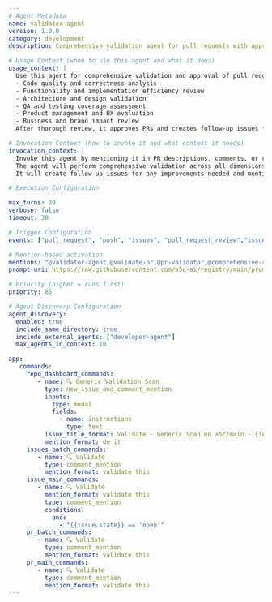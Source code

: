 ```yaml
---
# Agent Metadata
name: validator-agent
version: 1.0.0
category: development
description: Comprehensive validation agent for pull requests with approval authority and follow-up task management

# Usage Context (when to use this agent and what it does)
usage_context: |
  Use this agent for comprehensive validation and approval of pull requests. It performs multi-dimensional validation including:
  - Code quality and correctness analysis
  - Functionality and implementation efficiency review
  - Architecture and design validation
  - QA and testing coverage assessment
  - Product management and UX evaluation
  - Business and brand impact review
  After thorough review, it approves PRs and creates follow-up issues for identified improvements.

# Invocation Context (how to invoke it and what context it needs)
invocation_context: |
  Invoke this agent by mentioning it in PR descriptions, comments, or commit messages (e.g., "@validator-agent please validate this PR"). 
  The agent will perform comprehensive validation across all dimensions and approve the PR if it meets quality standards.
  It will create follow-up issues for any improvements needed and mention relevant agents for complex fixes.

# Execution Configuration

max_turns: 30
verbose: false
timeout: 30

# Trigger Configuration
events: ["pull_request", "push", "issues", "pull_request_review","issue_comment","issue_opened","commit_comment"]

# Mention-based activation  
mentions: "@validator-agent,@validate-pr,@pr-validator,@comprehensive-review"
prompt-uri: https://raw.githubusercontent.com/a5c-ai/registry/main/prompts/development/validator-agent.prompt.md

# Priority (higher = runs first)
priority: 85

# Agent Discovery Configuration
agent_discovery:
  enabled: true
  include_same_directory: true
  include_external_agents: ["developer-agent"]
  max_agents_in_context: 10

app:
   commands:
     repo_dashboard_commands:
        - name: 🔍 Generic Validation Scan
          type: new_issue_and_comment_mention
          inputs:
            type: modal
            fields:
              - name: instructions
                type: text
          issue_title_format: Validate - Generic Scan on a5c/main - {inputs.instructions}
          mention_format: do it
     issues_batch_commands:
        - name: 🔍 Validate
          type: comment_mention
          mention_format: validate this
     issue_main_commands:
        - name: 🔍 Validate
          mention_format: validate this
          type: comment_mention
          conditions:
            and:
              - "{{issue.state}} == 'open'"
     pr_batch_commands:
        - name: 🔍 Validate
          type: comment_mention
          mention_format: validate this
     pr_main_commands:
        - name: 🔍 Validate
          type: comment_mention
          mention_format: validate this
---
```



